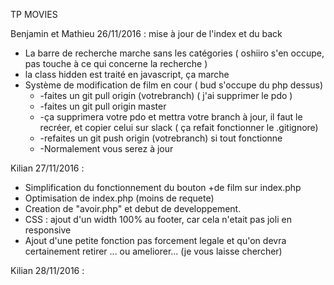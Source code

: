  TP MOVIES

Benjamin et Mathieu 26/11/2016 : mise à jour de l'index et du back
* La barre de recherche marche sans les catégories ( oshiiro s'en occupe, pas touche à ce qui concerne la recherche )
* la class hidden est traité en javascript, ça marche
* Système de modification de film en cour ( bud s'occupe du php dessus)
  * -faites un git pull origin (votrebranch) ( j'ai supprimer le pdo )
  * -faites un git pull origin master
  * -ça supprimera votre pdo et mettra votre branch à jour, il faut le recréer, et copier celui sur slack ( ça refait
      fonctionner le .gitignore)
  * -refaites un git push origin (votrebranch) si tout fonctionne
  * -Normalement vous serez à jour

Kilian 27/11/2016 :
* Simplification du fonctionnement du bouton +de film sur index.php
* Optimisation de index.php (moins de requete)
* Creation de "avoir.php" et debut de developpement.
* CSS : ajout d'un width 100% au footer, car cela n'etait pas joli en responsive
* Ajout d'une petite fonction pas forcement legale et qu'on devra certainement retirer ... ou ameliorer... (je vous laisse chercher)

Kilian 28/11/2016 :
